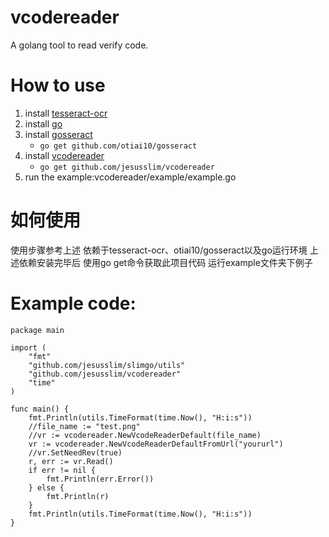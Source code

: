 # vcodereader
A golang tool to read verify code.

# How to use
1. install [tesseract-ocr](https://code.google.com/p/tesseract-ocr/)
2. install [go](http://golang.org/doc/install)
3. install [gosseract](https://godoc.org/github.com/otiai10/gosseract)
    - `go get github.com/otiai10/gosseract`
4. install [vcodereader](https://godoc.org/github.com/jesusslim/vcodereader)
    - `go get github.com/jesusslim/vcodereader`
5. run the example:vcodereader/example/example.go

# 如何使用
使用步骤参考上述 
依赖于tesseract-ocr、otiai10/gosseract以及go运行环境
上述依赖安装完毕后 使用go get命令获取此项目代码
运行example文件夹下例子

# Example code:

	package main

	import (
		"fmt"
		"github.com/jesusslim/slimgo/utils"
		"github.com/jesusslim/vcodereader"
		"time"
	)

	func main() {
		fmt.Println(utils.TimeFormat(time.Now(), "H:i:s"))
		//file_name := "test.png"
		//vr := vcodereader.NewVcodeReaderDefault(file_name)
		vr := vcodereader.NewVcodeReaderDefaultFromUrl("yoururl")
		//vr.SetNeedRev(true)
		r, err := vr.Read()
		if err != nil {
			fmt.Println(err.Error())
		} else {
			fmt.Println(r)
		}
		fmt.Println(utils.TimeFormat(time.Now(), "H:i:s"))
	}
